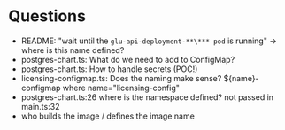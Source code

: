 # Questions

- README: "wait until the `glu-api-deployment-**\*** pod` is running" -> where is this name defined?
- postgres-chart.ts: What do we need to add to ConfigMap?
- postgres-chart.ts: How to handle secrets (POC!)
- licensing-configmap.ts: Does the naming make sense? ${name}-configmap where name="licensing-config"
- postgres-chart.ts:26 where is the namespace defined? not passed in main.ts:32
- who builds the image / defines the image name